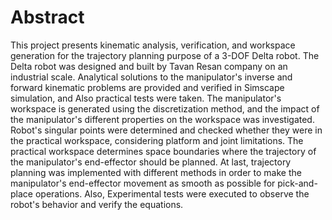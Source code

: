 # Abstract
This project presents kinematic analysis, verification, and workspace generation for the trajectory planning purpose of a 3-DOF Delta robot. The Delta robot was designed and built by Tavan Resan company on an industrial scale. Analytical solutions to the manipulator's inverse and forward kinematic problems are provided and verified in Simscape simulation, and Also practical tests were taken. The manipulator's workspace is generated using the discretization method, and the impact of the manipulator's different properties on the workspace was investigated. Robot's singular points were determined and checked whether they were in the practical workspace, considering platform and joint limitations. The practical workspace determines space boundaries where the trajectory of the manipulator's end-effector should be planned. At last, trajectory planning was implemented with different methods in order to make the manipulator's end-effector movement as smooth as possible for pick-and-place operations. Also, Experimental tests were executed to observe the robot's behavior and verify the equations.
